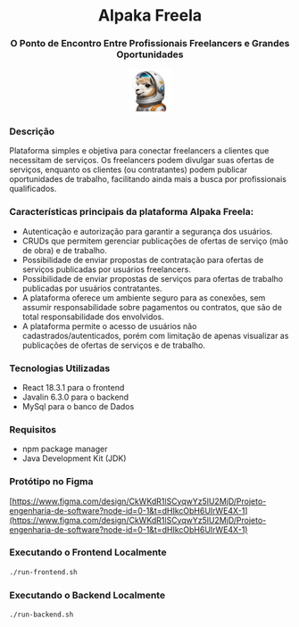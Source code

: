 <h1 align="center">Alpaka Freela</h1>

<h3 align="center">O Ponto de Encontro Entre Profissionais Freelancers e Grandes Oportunidades</h3>

<p align="center">
 <img src="./react-frontend/src/img/alpaca-astronaut.png" width="15%" alt="Image description">
</p> 

### Descrição
Plataforma simples e objetiva para conectar freelancers a clientes que necessitam de serviços. Os freelancers podem divulgar suas ofertas de serviços, enquanto os clientes (ou contratantes) podem publicar oportunidades de trabalho, facilitando ainda mais a busca por profissionais qualificados.

### Características principais da plataforma Alpaka Freela:

- Autenticação e autorização para garantir a segurança dos usuários.
- CRUDs que permitem gerenciar publicações de ofertas de serviço (mão de obra) e de trabalho.
- Possibilidade de enviar propostas de contratação para ofertas de serviços publicadas por usuários freelancers.
- Possibilidade de enviar propostas de serviços para ofertas de trabalho publicadas por usuários contratantes.
- A plataforma oferece um ambiente seguro para as conexões, sem assumir responsabilidade sobre pagamentos ou contratos, que são de total responsabilidade dos envolvidos.
- A plataforma permite o acesso de usuários não cadastrados/autenticados, porém com limitação de apenas visualizar as publicações de ofertas de serviços e de trabalho.
  
### Tecnologias Utilizadas

- React 18.3.1 para o frontend
- Javalin 6.3.0 para o backend
- MySql para o banco de Dados

### Requisitos
- npm package manager
- Java Development Kit (JDK)

### Protótipo no Figma
[https://www.figma.com/design/CkWKdR1lSCyqwYz5lU2MjD/Projeto-engenharia-de-software?node-id=0-1&t=dHIkcObH6UIrWE4X-1](https://www.figma.com/design/CkWKdR1lSCyqwYz5lU2MjD/Projeto-engenharia-de-software?node-id=0-1&t=dHIkcObH6UIrWE4X-1)

### Executando o Frontend Localmente

```sh
./run-frontend.sh
```

### Executando o Backend Localmente
```sh
./run-backend.sh
```

